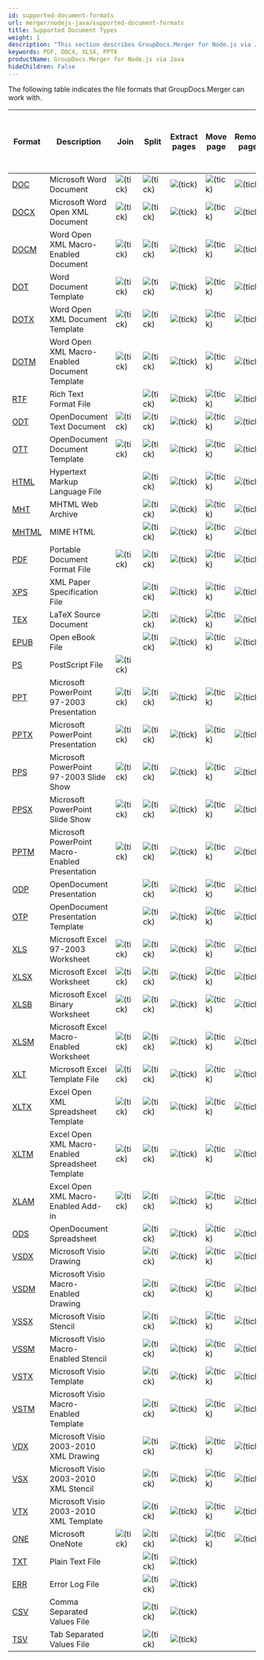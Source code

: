 ```yaml
---
id: supported-document-formats
url: merger/nodejs-java/supported-document-formats
title: Supported Document Types
weight: 1
description: "This section describes GroupDocs.Merger for Node.js via Java supported document types"
keywords: PDF, DOCX, XLSX, PPTX
productName: GroupDocs.Merger for Node.js via Java
hideChildren: False
---
```

The following table indicates the file formats that GroupDocs.Merger can work with.

| Format | Description | Join | Split | Extract pages | Move page | Remove pages | Swap pages | Change page orientation | Rotate pages | Import document | Cross-format merge to PDF / XPS | Cross-format merge to DOC / DOCX |
| --- | --- | --- | --- | --- | --- | --- | --- | --- | --- | --- | --- | --- |
| [DOC](https://docs.fileformat.com/word-processing/doc/) | Microsoft Word Document | ![(tick)](/merger/net/images/check.png) | ![(tick)](/merger/net/images/check.png) | ![(tick)](/merger/net/images/check.png) | ![(tick)](/merger/net/images/check.png) | ![(tick)](/merger/net/images/check.png) | ![(tick)](/merger/net/images/check.png) | ![(tick)](/merger/net/images/check.png) | ![(tick)](/merger/net/images/check.png) |   | ![(tick)](/merger/net/images/check.png) | ![(tick)](/merger/net/images/check.png) | ![(tick)](/merger/net/images/check.png) |
| [DOCX](https://docs.fileformat.com/word-processing/docx/) | Microsoft Word Open XML Document | ![(tick)](/merger/net/images/check.png) | ![(tick)](/merger/net/images/check.png) | ![(tick)](/merger/net/images/check.png) | ![(tick)](/merger/net/images/check.png) | ![(tick)](/merger/net/images/check.png) | ![(tick)](/merger/net/images/check.png) | ![(tick)](/merger/net/images/check.png) | ![(tick)](/merger/net/images/check.png) |   | ![(tick)](/merger/net/images/check.png) | ![(tick)](/merger/net/images/check.png) | ![(tick)](/merger/net/images/check.png) |
| [DOCM](https://docs.fileformat.com/word-processing/docm/) | Word Open XML Macro-Enabled Document | ![(tick)](/merger/net/images/check.png) | ![(tick)](/merger/net/images/check.png) | ![(tick)](/merger/net/images/check.png) | ![(tick)](/merger/net/images/check.png) | ![(tick)](/merger/net/images/check.png) | ![(tick)](/merger/net/images/check.png) | ![(tick)](/merger/net/images/check.png) | ![(tick)](/merger/net/images/check.png) |   | ![(tick)](/merger/net/images/check.png) | ![(tick)](/merger/net/images/check.png) |   |
| [DOT](https://docs.fileformat.com/word-processing/dot/) | Word Document Template | ![(tick)](/merger/net/images/check.png) | ![(tick)](/merger/net/images/check.png) | ![(tick)](/merger/net/images/check.png) | ![(tick)](/merger/net/images/check.png) | ![(tick)](/merger/net/images/check.png) | ![(tick)](/merger/net/images/check.png) | ![(tick)](/merger/net/images/check.png) | ![(tick)](/merger/net/images/check.png) |   | ![(tick)](/merger/net/images/check.png) | ![(tick)](/merger/net/images/check.png) |   |
| [DOTX](https://docs.fileformat.com/word-processing/dotx/) | Word Open XML Document Template | ![(tick)](/merger/net/images/check.png) | ![(tick)](/merger/net/images/check.png) | ![(tick)](/merger/net/images/check.png) | ![(tick)](/merger/net/images/check.png) | ![(tick)](/merger/net/images/check.png) | ![(tick)](/merger/net/images/check.png) | ![(tick)](/merger/net/images/check.png) | ![(tick)](/merger/net/images/check.png) |   | ![(tick)](/merger/net/images/check.png) | ![(tick)](/merger/net/images/check.png) |   |
| [DOTM](https://docs.fileformat.com/word-processing/dotm/) | Word Open XML Macro-Enabled Document Template | ![(tick)](/merger/net/images/check.png) | ![(tick)](/merger/net/images/check.png) | ![(tick)](/merger/net/images/check.png) | ![(tick)](/merger/net/images/check.png) | ![(tick)](/merger/net/images/check.png) | ![(tick)](/merger/net/images/check.png) | ![(tick)](/merger/net/images/check.png) | ![(tick)](/merger/net/images/check.png) |   | ![(tick)](/merger/net/images/check.png) | ![(tick)](/merger/net/images/check.png) |   |
| [RTF](https://docs.fileformat.com/word-processing/rtf/) | Rich Text Format File |   | ![(tick)](/merger/net/images/check.png) | ![(tick)](/merger/net/images/check.png) | ![(tick)](/merger/net/images/check.png) | ![(tick)](/merger/net/images/check.png) | ![(tick)](/merger/net/images/check.png) | ![(tick)](/merger/net/images/check.png) | ![(tick)](/merger/net/images/check.png) |   | ![(tick)](/merger/net/images/check.png) | ![(tick)](/merger/net/images/check.png) |   |
| [ODT](https://docs.fileformat.com/word-processing/odt/) | OpenDocument Text Document | ![(tick)](/merger/net/images/check.png) | ![(tick)](/merger/net/images/check.png) | ![(tick)](/merger/net/images/check.png) | ![(tick)](/merger/net/images/check.png) | ![(tick)](/merger/net/images/check.png) | ![(tick)](/merger/net/images/check.png) | ![(tick)](/merger/net/images/check.png) | ![(tick)](/merger/net/images/check.png) |   | ![(tick)](/merger/net/images/check.png) | ![(tick)](/merger/net/images/check.png) |   |
| [OTT](https://docs.fileformat.com/word-processing/ott/) | OpenDocument Document Template | ![(tick)](/merger/net/images/check.png) | ![(tick)](/merger/net/images/check.png) | ![(tick)](/merger/net/images/check.png) | ![(tick)](/merger/net/images/check.png) | ![(tick)](/merger/net/images/check.png) | ![(tick)](/merger/net/images/check.png) | ![(tick)](/merger/net/images/check.png) | ![(tick)](/merger/net/images/check.png) |   | ![(tick)](/merger/net/images/check.png) | ![(tick)](/merger/net/images/check.png) |   |
| [HTML](https://docs.fileformat.com/web/html/) | Hypertext Markup Language File |   | ![(tick)](/merger/net/images/check.png) | ![(tick)](/merger/net/images/check.png) | ![(tick)](/merger/net/images/check.png) | ![(tick)](/merger/net/images/check.png) | ![(tick)](/merger/net/images/check.png) | ![(tick)](/merger/net/images/check.png) | ![(tick)](/merger/net/images/check.png) |   |   | ![(tick)](/merger/net/images/check.png) |   |
| [MHT](https://docs.fileformat.com/web/mhtml/) | MHTML Web Archive |   | ![(tick)](/merger/net/images/check.png) | ![(tick)](/merger/net/images/check.png) | ![(tick)](/merger/net/images/check.png) | ![(tick)](/merger/net/images/check.png) | ![(tick)](/merger/net/images/check.png) | ![(tick)](/merger/net/images/check.png) | ![(tick)](/merger/net/images/check.png) |   |   |   |   |
| [MHTML](https://docs.fileformat.com/web/mhtml/) | MIME HTML |   | ![(tick)](/merger/net/images/check.png) | ![(tick)](/merger/net/images/check.png) | ![(tick)](/merger/net/images/check.png) | ![(tick)](/merger/net/images/check.png) | ![(tick)](/merger/net/images/check.png) | ![(tick)](/merger/net/images/check.png) | ![(tick)](/merger/net/images/check.png) |   |   |   |   |
| [PDF](https://docs.fileformat.com/view/pdf/) | Portable Document Format File | ![(tick)](/merger/net/images/check.png) | ![(tick)](/merger/net/images/check.png) | ![(tick)](/merger/net/images/check.png) | ![(tick)](/merger/net/images/check.png) | ![(tick)](/merger/net/images/check.png) | ![(tick)](/merger/net/images/check.png) | ![(tick)](/merger/net/images/check.png) | ![(tick)](/merger/net/images/check.png) | ![(tick)](/merger/net/images/check.png) | ![(tick)](/merger/net/images/check.png) | ![(tick)](/merger/net/images/check.png) | ![(tick)](/merger/net/images/check.png) |
| [XPS](https://docs.fileformat.com/page-description-language/xps/) | XML Paper Specification File |   | ![(tick)](/merger/net/images/check.png) | ![(tick)](/merger/net/images/check.png) | ![(tick)](/merger/net/images/check.png) | ![(tick)](/merger/net/images/check.png) | ![(tick)](/merger/net/images/check.png) | ![(tick)](/merger/net/images/check.png) | ![(tick)](/merger/net/images/check.png) | ![(tick)](/merger/net/images/check.png) |   | ![(tick)](/merger/net/images/check.png) | ![(tick)](/merger/net/images/check.png) |
| [TEX](https://docs.fileformat.com/page-description-language/tex/) | LaTeX Source Document |   | ![(tick)](/merger/net/images/check.png) | ![(tick)](/merger/net/images/check.png) | ![(tick)](/merger/net/images/check.png) | ![(tick)](/merger/net/images/check.png) | ![(tick)](/merger/net/images/check.png) | ![(tick)](/merger/net/images/check.png) | ![(tick)](/merger/net/images/check.png) | ![(tick)](/merger/net/images/check.png) |   | ![(tick)](/merger/net/images/check.png) | ![(tick)](/merger/net/images/check.png) |
| [EPUB](https://docs.fileformat.com/ebook/epub/) | Open eBook File |   | ![(tick)](/merger/net/images/check.png) | ![(tick)](/merger/net/images/check.png) | ![(tick)](/merger/net/images/check.png) | ![(tick)](/merger/net/images/check.png) | ![(tick)](/merger/net/images/check.png) | ![(tick)](/merger/net/images/check.png) | ![(tick)](/merger/net/images/check.png) | ![(tick)](/merger/net/images/check.png) |   | ![(tick)](/merger/net/images/check.png) | ![(tick)](/merger/net/images/check.png) |
| [PS](https://docs.fileformat.com/page-description-language/ps/) | PostScript File  | ![(tick)](/merger/net/images/check.png)|     |     |     |     |     |     |     |     |   |     |     |
| [PPT](https://docs.fileformat.com/presentation/ppt/) | Microsoft PowerPoint 97-2003 Presentation | ![(tick)](/merger/net/images/check.png) | ![(tick)](/merger/net/images/check.png) | ![(tick)](/merger/net/images/check.png) | ![(tick)](/merger/net/images/check.png) | ![(tick)](/merger/net/images/check.png) | ![(tick)](/merger/net/images/check.png) | ![(tick)](/merger/net/images/check.png) | ![(tick)](/merger/net/images/check.png) |   | ![(tick)](/merger/net/images/check.png) | ![(tick)](/merger/net/images/check.png) |   |
| [PPTX](https://docs.fileformat.com/presentation/pptx/) | Microsoft PowerPoint Presentation | ![(tick)](/merger/net/images/check.png) | ![(tick)](/merger/net/images/check.png) | ![(tick)](/merger/net/images/check.png) | ![(tick)](/merger/net/images/check.png) | ![(tick)](/merger/net/images/check.png) | ![(tick)](/merger/net/images/check.png) | ![(tick)](/merger/net/images/check.png) | ![(tick)](/merger/net/images/check.png) |   | ![(tick)](/merger/net/images/check.png) | ![(tick)](/merger/net/images/check.png) |   |
| [PPS](https://docs.fileformat.com/presentation/pps/) | Microsoft PowerPoint 97-2003 Slide Show | ![(tick)](/merger/net/images/check.png) | ![(tick)](/merger/net/images/check.png) | ![(tick)](/merger/net/images/check.png) | ![(tick)](/merger/net/images/check.png) | ![(tick)](/merger/net/images/check.png) | ![(tick)](/merger/net/images/check.png) | ![(tick)](/merger/net/images/check.png) | ![(tick)](/merger/net/images/check.png) |   | ![(tick)](/merger/net/images/check.png) | ![(tick)](/merger/net/images/check.png) |   |
| [PPSX](https://docs.fileformat.com/presentation/ppsx/) | Microsoft PowerPoint Slide Show | ![(tick)](/merger/net/images/check.png) | ![(tick)](/merger/net/images/check.png) | ![(tick)](/merger/net/images/check.png) | ![(tick)](/merger/net/images/check.png) | ![(tick)](/merger/net/images/check.png) | ![(tick)](/merger/net/images/check.png) | ![(tick)](/merger/net/images/check.png) | ![(tick)](/merger/net/images/check.png) |   | ![(tick)](/merger/net/images/check.png) | ![(tick)](/merger/net/images/check.png) |   |
| [PPTM](https://docs.fileformat.com/presentation/pptm/) | Microsoft PowerPoint Macro-Enabled Presentation | ![(tick)](/merger/net/images/check.png) | ![(tick)](/merger/net/images/check.png) | ![(tick)](/merger/net/images/check.png) | ![(tick)](/merger/net/images/check.png) | ![(tick)](/merger/net/images/check.png) | ![(tick)](/merger/net/images/check.png) | ![(tick)](/merger/net/images/check.png) | ![(tick)](/merger/net/images/check.png) |   | ![(tick)](/merger/net/images/check.png) | ![(tick)](/merger/net/images/check.png) |   |
| [ODP](https://docs.fileformat.com/presentation/odp/) | OpenDocument Presentation |   | ![(tick)](/merger/net/images/check.png) | ![(tick)](/merger/net/images/check.png) | ![(tick)](/merger/net/images/check.png) | ![(tick)](/merger/net/images/check.png) | ![(tick)](/merger/net/images/check.png) | ![(tick)](/merger/net/images/check.png) | ![(tick)](/merger/net/images/check.png) |   | ![(tick)](/merger/net/images/check.png) | ![(tick)](/merger/net/images/check.png) |   |
| [OTP](https://docs.fileformat.com/presentation/otp/) | OpenDocument Presentation Template |   | ![(tick)](/merger/net/images/check.png) | ![(tick)](/merger/net/images/check.png) | ![(tick)](/merger/net/images/check.png) | ![(tick)](/merger/net/images/check.png) | ![(tick)](/merger/net/images/check.png) | ![(tick)](/merger/net/images/check.png) | ![(tick)](/merger/net/images/check.png) |   | ![(tick)](/merger/net/images/check.png) | ![(tick)](/merger/net/images/check.png) |   |
| [XLS](https://docs.fileformat.com/spreadsheet/xls/) | Microsoft Excel 97-2003 Worksheet | ![(tick)](/merger/net/images/check.png) | ![(tick)](/merger/net/images/check.png) | ![(tick)](/merger/net/images/check.png) | ![(tick)](/merger/net/images/check.png) | ![(tick)](/merger/net/images/check.png) | ![(tick)](/merger/net/images/check.png) | ![(tick)](/merger/net/images/check.png) | ![(tick)](/merger/net/images/check.png) |   | ![(tick)](/merger/net/images/check.png) | ![(tick)](/merger/net/images/check.png) |   |
| [XLSX](https://docs.fileformat.com/spreadsheet/xlsx/) | Microsoft Excel Worksheet | ![(tick)](/merger/net/images/check.png) | ![(tick)](/merger/net/images/check.png) | ![(tick)](/merger/net/images/check.png) | ![(tick)](/merger/net/images/check.png) | ![(tick)](/merger/net/images/check.png) | ![(tick)](/merger/net/images/check.png) | ![(tick)](/merger/net/images/check.png) | ![(tick)](/merger/net/images/check.png) |   | ![(tick)](/merger/net/images/check.png) | ![(tick)](/merger/net/images/check.png) |   |
| [XLSB](https://docs.fileformat.com/spreadsheet/xlsb/) | Microsoft Excel Binary Worksheet | ![(tick)](/merger/net/images/check.png) | ![(tick)](/merger/net/images/check.png) | ![(tick)](/merger/net/images/check.png) | ![(tick)](/merger/net/images/check.png) | ![(tick)](/merger/net/images/check.png) | ![(tick)](/merger/net/images/check.png) | ![(tick)](/merger/net/images/check.png) | ![(tick)](/merger/net/images/check.png) |   | ![(tick)](/merger/net/images/check.png) | ![(tick)](/merger/net/images/check.png) |   |
| [XLSM](https://docs.fileformat.com/spreadsheet/xlsm/) | Microsoft Excel Macro-Enabled Worksheet | ![(tick)](/merger/net/images/check.png) | ![(tick)](/merger/net/images/check.png) | ![(tick)](/merger/net/images/check.png) | ![(tick)](/merger/net/images/check.png) | ![(tick)](/merger/net/images/check.png) | ![(tick)](/merger/net/images/check.png) | ![(tick)](/merger/net/images/check.png) | ![(tick)](/merger/net/images/check.png) |   | ![(tick)](/merger/net/images/check.png) | ![(tick)](/merger/net/images/check.png) |   |
| [XLT](https://docs.fileformat.com/spreadsheet/xlt/) | Microsoft Excel Template File | ![(tick)](/merger/net/images/check.png) | ![(tick)](/merger/net/images/check.png) | ![(tick)](/merger/net/images/check.png) | ![(tick)](/merger/net/images/check.png) | ![(tick)](/merger/net/images/check.png) | ![(tick)](/merger/net/images/check.png) | ![(tick)](/merger/net/images/check.png) | ![(tick)](/merger/net/images/check.png) |   | ![(tick)](/merger/net/images/check.png) | ![(tick)](/merger/net/images/check.png) |   |
| [XLTX](https://docs.fileformat.com/spreadsheet/xltx/) | Excel Open XML Spreadsheet Template | ![(tick)](/merger/net/images/check.png) | ![(tick)](/merger/net/images/check.png) | ![(tick)](/merger/net/images/check.png) | ![(tick)](/merger/net/images/check.png) | ![(tick)](/merger/net/images/check.png) | ![(tick)](/merger/net/images/check.png) | ![(tick)](/merger/net/images/check.png) | ![(tick)](/merger/net/images/check.png) |   | ![(tick)](/merger/net/images/check.png) | ![(tick)](/merger/net/images/check.png) |   |
| [XLTM](https://docs.fileformat.com/spreadsheet/xltm/) | Excel Open XML Macro-Enabled Spreadsheet Template | ![(tick)](/merger/net/images/check.png) | ![(tick)](/merger/net/images/check.png) | ![(tick)](/merger/net/images/check.png) | ![(tick)](/merger/net/images/check.png) | ![(tick)](/merger/net/images/check.png) | ![(tick)](/merger/net/images/check.png) | ![(tick)](/merger/net/images/check.png) | ![(tick)](/merger/net/images/check.png) |   | ![(tick)](/merger/net/images/check.png) | ![(tick)](/merger/net/images/check.png) |   |
| [XLAM](https://docs.fileformat.com/spreadsheet/xlam/) | Excel Open XML Macro-Enabled Add-in | ![(tick)](/merger/net/images/check.png) | ![(tick)](/merger/net/images/check.png) | ![(tick)](/merger/net/images/check.png) | ![(tick)](/merger/net/images/check.png) | ![(tick)](/merger/net/images/check.png) | ![(tick)](/merger/net/images/check.png) | ![(tick)](/merger/net/images/check.png) | ![(tick)](/merger/net/images/check.png) |   | ![(tick)](/merger/net/images/check.png) | ![(tick)](/merger/net/images/check.png) |   |
| [ODS](https://docs.fileformat.com/spreadsheet/ods/) | OpenDocument Spreadsheet |   | ![(tick)](/merger/net/images/check.png) | ![(tick)](/merger/net/images/check.png) | ![(tick)](/merger/net/images/check.png) | ![(tick)](/merger/net/images/check.png) | ![(tick)](/merger/net/images/check.png) | ![(tick)](/merger/net/images/check.png) | ![(tick)](/merger/net/images/check.png) |   | ![(tick)](/merger/net/images/check.png) | ![(tick)](/merger/net/images/check.png) |   |
| [VSDX](https://docs.fileformat.com/image/vsdx/) | Microsoft Visio Drawing |   | ![(tick)](/merger/net/images/check.png) | ![(tick)](/merger/net/images/check.png) | ![(tick)](/merger/net/images/check.png) | ![(tick)](/merger/net/images/check.png) | ![(tick)](/merger/net/images/check.png) | ![(tick)](/merger/net/images/check.png) | ![(tick)](/merger/net/images/check.png) |   | ![(tick)](/merger/net/images/check.png) |   |   |
| [VSDM](https://docs.fileformat.com/image/vsdm/) | Microsoft Visio Macro-Enabled Drawing |   | ![(tick)](/merger/net/images/check.png) | ![(tick)](/merger/net/images/check.png) | ![(tick)](/merger/net/images/check.png) | ![(tick)](/merger/net/images/check.png) | ![(tick)](/merger/net/images/check.png) | ![(tick)](/merger/net/images/check.png) | ![(tick)](/merger/net/images/check.png) |   | ![(tick)](/merger/net/images/check.png) |   |   |
| [VSSX](https://docs.fileformat.com/image/vssx/) | Microsoft Visio Stencil |   | ![(tick)](/merger/net/images/check.png) | ![(tick)](/merger/net/images/check.png) | ![(tick)](/merger/net/images/check.png) | ![(tick)](/merger/net/images/check.png) | ![(tick)](/merger/net/images/check.png) | ![(tick)](/merger/net/images/check.png) | ![(tick)](/merger/net/images/check.png) |   | ![(tick)](/merger/net/images/check.png) |   |   |
| [VSSM](https://docs.fileformat.com/image/vssm/) | Microsoft Visio Macro-Enabled Stencil |   | ![(tick)](/merger/net/images/check.png) | ![(tick)](/merger/net/images/check.png) | ![(tick)](/merger/net/images/check.png) | ![(tick)](/merger/net/images/check.png) | ![(tick)](/merger/net/images/check.png) | ![(tick)](/merger/net/images/check.png) | ![(tick)](/merger/net/images/check.png) |   | ![(tick)](/merger/net/images/check.png) |   |   |
| [VSTX](https://docs.fileformat.com/image/vstx/) | Microsoft Visio Template |   | ![(tick)](/merger/net/images/check.png) | ![(tick)](/merger/net/images/check.png) | ![(tick)](/merger/net/images/check.png) | ![(tick)](/merger/net/images/check.png) | ![(tick)](/merger/net/images/check.png) | ![(tick)](/merger/net/images/check.png) | ![(tick)](/merger/net/images/check.png) |   | ![(tick)](/merger/net/images/check.png) |   |   |
| [VSTM](https://docs.fileformat.com/image/vstm/) | Microsoft Visio Macro-Enabled Template |   | ![(tick)](/merger/net/images/check.png) | ![(tick)](/merger/net/images/check.png) | ![(tick)](/merger/net/images/check.png) | ![(tick)](/merger/net/images/check.png) | ![(tick)](/merger/net/images/check.png) | ![(tick)](/merger/net/images/check.png) | ![(tick)](/merger/net/images/check.png) |   | ![(tick)](/merger/net/images/check.png) |   |   |
| [VDX](https://docs.fileformat.com/image/vdx/) | Microsoft Visio 2003-2010 XML Drawing |   | ![(tick)](/merger/net/images/check.png) | ![(tick)](/merger/net/images/check.png) | ![(tick)](/merger/net/images/check.png) | ![(tick)](/merger/net/images/check.png) | ![(tick)](/merger/net/images/check.png) | ![(tick)](/merger/net/images/check.png) | ![(tick)](/merger/net/images/check.png) |   | ![(tick)](/merger/net/images/check.png) |   |   |
| [VSX](https://docs.fileformat.com/image/vsx/) | Microsoft Visio 2003-2010 XML Stencil |   | ![(tick)](/merger/net/images/check.png) | ![(tick)](/merger/net/images/check.png) | ![(tick)](/merger/net/images/check.png) | ![(tick)](/merger/net/images/check.png) | ![(tick)](/merger/net/images/check.png) | ![(tick)](/merger/net/images/check.png) | ![(tick)](/merger/net/images/check.png) |   | ![(tick)](/merger/net/images/check.png) |   |   |
| [VTX](https://docs.fileformat.com/image/vtx/) | Microsoft Visio 2003-2010 XML Template |   | ![(tick)](/merger/net/images/check.png) | ![(tick)](/merger/net/images/check.png) | ![(tick)](/merger/net/images/check.png) | ![(tick)](/merger/net/images/check.png) | ![(tick)](/merger/net/images/check.png) | ![(tick)](/merger/net/images/check.png) | ![(tick)](/merger/net/images/check.png) |   | ![(tick)](/merger/net/images/check.png) |   |   |
| [ONE](https://docs.fileformat.com/note-taking/one/) | Microsoft OneNote | ![(tick)](/merger/net/images/check.png) | ![(tick)](/merger/net/images/check.png) | ![(tick)](/merger/net/images/check.png) | ![(tick)](/merger/net/images/check.png) | ![(tick)](/merger/net/images/check.png) | ![(tick)](/merger/net/images/check.png) | ![(tick)](/merger/net/images/check.png) | ![(tick)](/merger/net/images/check.png) |   |   |   |   |
| [TXT](https://docs.fileformat.com/word-processing/txt/) | Plain Text File |   | ![(tick)](/merger/net/images/check.png) | ![(tick)](/merger/net/images/check.png) |   |   |   |   |   |   |   |   |   |
| [ERR](https://docs.fileformat.com/misc/err/) | Error Log File |   | ![(tick)](/merger/net/images/check.png) | ![(tick)](/merger/net/images/check.png) |   |   |   |   |   |   |   |   |   |
| [CSV](https://docs.fileformat.com/spreadsheet/csv/) | Comma Separated Values File |   | ![(tick)](/merger/net/images/check.png) | ![(tick)](/merger/net/images/check.png) |   |   |   |   |   |   |   |   |   |
| [TSV](https://docs.fileformat.com/spreadsheet/tsv/) | Tab Separated Values File |   | ![(tick)](/merger/net/images/check.png) | ![(tick)](/merger/net/images/check.png) |   |   |   |   |   |   |   |   |   |
